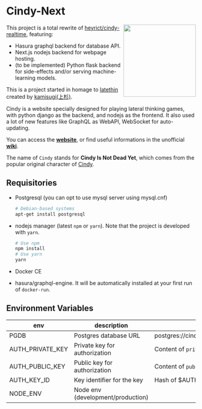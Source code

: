 Cindy-Next
==============
<img align="right" height="192" width="192" src="https://github.com/heyrict/cindy-realtime/blob/master/react-boilerplate/app/images/icon-512x512.png" />

This project is a total rewrite of [heyrict/cindy-realtime](https://github.com/heyrict/cindy-realtime), featuring:

- Hasura graphql backend for database API.
- Next.js nodejs backend for webpage hosting.
- (to be implemented) Python flask backend for side-effects and/or serving machine-learning models.

This is a project started in homage to [latethin](http://sui-hei.net) created by [kamisugi(上杉)](http://sui-hei.net/mondai/profile/1).

Cindy is a website specially designed for playing lateral thinking games, with python django as the backend, and nodejs as the frontend.
It also used a lot of new features like GraphQL as WebAPI, WebSocket for auto-updating.

You can access the **[website](https://www.cindythink.com/ja/)**, or find useful informations in the unofficial **[wiki](https://wiki3.jp/cindy-lat)**.

The name of `Cindy` stands for **Cindy Is Not Dead Yet**,
which comes from the popular original character of [Cindy](http://sui-hei.net/app/webroot/pukiwiki/index.php?%E3%82%B7%E3%83%B3%E3%83%87%E3%82%A3).

Requisitories
-----------
- Postgresql (you can opt to use mysql server using mysql.cnf)

    ```bash
    # Debian-based systems
    apt-get install postgresql
    ```

- nodejs manager (latest `npm` or `yarn`). Note that the project is developed with `yarn`.

    ```bash
    # Use npm
    npm install
    # Use yarn
    yarn
    ```

- Docker CE
- hasura/graphql-engine. It will be automatically installed at your first run of `docker-run`.

Environment Variables
--------

| env              | description                       | default                                     |
|------------------|-----------------------------------|---------------------------------------------|
| PGDB             | Postgres database URL             | postgres://cindy:cindy@localhost:5432/cindy |
| AUTH_PRIVATE_KEY | Private key for authorization     | Content of `private.pem`                    |
| AUTH_PUBLIC_KEY  | Public key for authorization      | Content of `public.pem`                     |
| AUTH_KEY_ID      | Key identifier for the key        | Hash of \$AUTH_PUBLIC_KEY                   |
| NODE_ENV         | Node env (development/production) |                                             |
